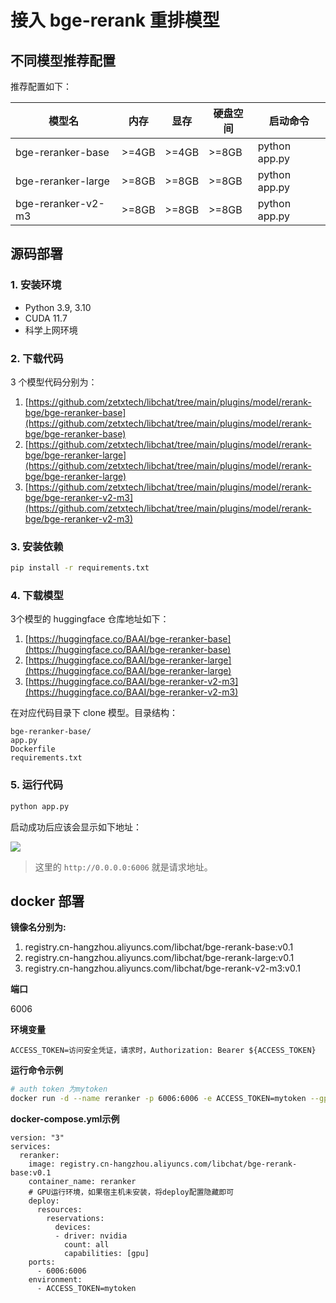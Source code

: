# 接入 bge-rerank 重排模型

## 不同模型推荐配置

推荐配置如下：

| 模型名           | 内存  | 显存  | 硬盘空间 | 启动命令      |
| ---------------- | ----- | ----- | -------- | ------------- |
| bge-reranker-base  | >=4GB | >=4GB | >=8GB    | python app.py |
| bge-reranker-large | >=8GB | >=8GB | >=8GB    | python app.py |
| bge-reranker-v2-m3 | >=8GB | >=8GB | >=8GB    | python app.py |

## 源码部署

### 1. 安装环境

- Python 3.9, 3.10
- CUDA 11.7
- 科学上网环境

### 2. 下载代码

3 个模型代码分别为：

1. [https://github.com/zetxtech/libchat/tree/main/plugins/model/rerank-bge/bge-reranker-base](https://github.com/zetxtech/libchat/tree/main/plugins/model/rerank-bge/bge-reranker-base)
2. [https://github.com/zetxtech/libchat/tree/main/plugins/model/rerank-bge/bge-reranker-large](https://github.com/zetxtech/libchat/tree/main/plugins/model/rerank-bge/bge-reranker-large)
3. [https://github.com/zetxtech/libchat/tree/main/plugins/model/rerank-bge/bge-reranker-v2-m3](https://github.com/zetxtech/libchat/tree/main/plugins/model/rerank-bge/bge-reranker-v2-m3)

### 3. 安装依赖

```sh
pip install -r requirements.txt
```

### 4. 下载模型

3个模型的 huggingface 仓库地址如下：

1. [https://huggingface.co/BAAI/bge-reranker-base](https://huggingface.co/BAAI/bge-reranker-base)
2. [https://huggingface.co/BAAI/bge-reranker-large](https://huggingface.co/BAAI/bge-reranker-large)
3. [https://huggingface.co/BAAI/bge-reranker-v2-m3](https://huggingface.co/BAAI/bge-reranker-v2-m3)

在对应代码目录下 clone 模型。目录结构：

```
bge-reranker-base/
app.py
Dockerfile
requirements.txt
```

### 5. 运行代码

```bash
python app.py
```

启动成功后应该会显示如下地址：

![](./rerank1.png)

> 这里的 `http://0.0.0.0:6006` 就是请求地址。

## docker 部署

**镜像名分别为:**

1. registry.cn-hangzhou.aliyuncs.com/libchat/bge-rerank-base:v0.1
2. registry.cn-hangzhou.aliyuncs.com/libchat/bge-rerank-large:v0.1
3. registry.cn-hangzhou.aliyuncs.com/libchat/bge-rerank-v2-m3:v0.1

**端口**

6006

**环境变量**

```
ACCESS_TOKEN=访问安全凭证，请求时，Authorization: Bearer ${ACCESS_TOKEN}
```

**运行命令示例**

```sh
# auth token 为mytoken
docker run -d --name reranker -p 6006:6006 -e ACCESS_TOKEN=mytoken --gpus all registry.cn-hangzhou.aliyuncs.com/libchat/bge-rerank-base:v0.1
```

**docker-compose.yml示例**

```
version: "3"
services:
  reranker:
    image: registry.cn-hangzhou.aliyuncs.com/libchat/bge-rerank-base:v0.1
    container_name: reranker
    # GPU运行环境，如果宿主机未安装，将deploy配置隐藏即可
    deploy:
      resources:
        reservations:
          devices:
          - driver: nvidia
            count: all
            capabilities: [gpu]
    ports:
      - 6006:6006
    environment:
      - ACCESS_TOKEN=mytoken

```